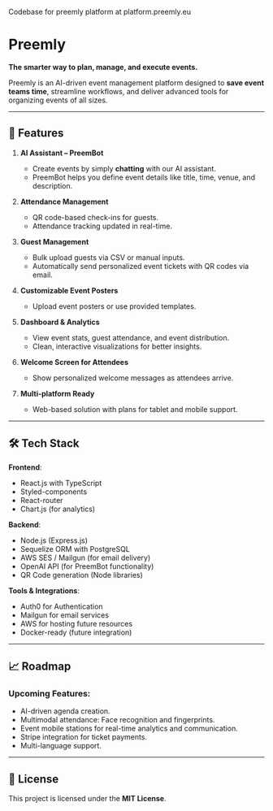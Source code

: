 Codebase for preemly platform at platform.preemly.eu

# **Preemly**

**The smarter way to plan, manage, and execute events.**

Preemly is an AI-driven event management platform designed to **save event teams time**, streamline workflows, and deliver advanced tools for organizing events of all sizes.

---

## 🚀 **Features**

1. **AI Assistant – PreemBot**  
   - Create events by simply **chatting** with our AI assistant.  
   - PreemBot helps you define event details like title, time, venue, and description.

2. **Attendance Management**  
   - QR code-based check-ins for guests.  
   - Attendance tracking updated in real-time.

3. **Guest Management**  
   - Bulk upload guests via CSV or manual inputs.  
   - Automatically send personalized event tickets with QR codes via email.

4. **Customizable Event Posters**  
   - Upload event posters or use provided templates.  

5. **Dashboard & Analytics**  
   - View event stats, guest attendance, and event distribution.  
   - Clean, interactive visualizations for better insights.

6. **Welcome Screen for Attendees**  
   - Show personalized welcome messages as attendees arrive.

7. **Multi-platform Ready**  
   - Web-based solution with plans for tablet and mobile support.

---

## 🛠️ **Tech Stack**

**Frontend**:  
- React.js with TypeScript  
- Styled-components  
- React-router  
- Chart.js (for analytics)

**Backend**:  
- Node.js (Express.js)  
- Sequelize ORM with PostgreSQL  
- AWS SES / Mailgun (for email delivery)  
- OpenAI API (for PreemBot functionality)  
- QR Code generation (Node libraries)

**Tools & Integrations**:  
- Auth0 for Authentication  
- Mailgun for email services  
- AWS for hosting future resources  
- Docker-ready (future integration)

---

## 📈 **Roadmap**

### Upcoming Features:
- AI-driven agenda creation.  
- Multimodal attendance: Face recognition and fingerprints.  
- Event mobile stations for real-time analytics and communication.  
- Stripe integration for ticket payments.  
- Multi-language support.  

---

## 📝 **License**

This project is licensed under the **MIT License**.
